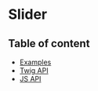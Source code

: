 # Slider <Badges :texts="badges" />

<script setup>
  import pkg from '@studiometa/ui/molecules/Slider/package.json';
  const badges = [`v${pkg.version}`, 'JS'];
</script>

## Table of content

- [Examples](./examples)
- [Twig API](./twig-api)
- [JS API](./js-api)
